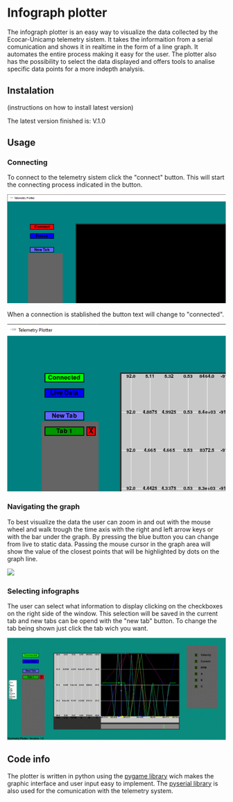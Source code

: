 # Infograph plotter

The infograph plotter is an easy way to visualize the data collected by the Ecocar-Unicamp telemetry sistem.
It takes the informaition from a serial comunication and shows it in realtime in the form of a line graph. 
It automates the entire process making it easy for the user. The plotter also has the possibility to select 
the data displayed and offers tools to analise specific data points for a more indepth analysis.

## Instalation

(instructions on how to install latest version)

The latest version finished is: V.1.0

## Usage

### Connecting

To connect to the telemetry sistem click the "connect" button. This will start the connecting process
indicated in the button.

<img src="doc/connect button.png">

When a connection is stablished the button text will change to "connected".

<img src="doc/connected button1.png">

### Navigating the graph

To best visualize the data the user can zoom in and out with the mouse wheel and walk trough the time axis 
with the right and left arrow keys or with the bar under the graph. By pressing the blue button you can change 
from live to static data. Passing the mouse cursor in the graph area will show the value of the closest points
that will be highlighted by dots on the graph line.

<img src="doc/navigating the graph.gif">

### Selecting infographs

The user can select what information to display clicking on the checkboxes on the right side of the window.
This selection will be saved in the current tab and new tabs can be opend with the "new tab" button. To change the
tab being shown just click the tab wich you want.

<img src="doc/Telemetry-Plotter-2021-08-25-20-31-32.gif">

## Code info

The plotter is written in python using the [pygame library](https://www.pygame.org/news) wich makes the graphic interface and user input easy to implement.
The [pyserial library](https://pyserial.readthedocs.io/en/latest/pyserial.html) is also used for the comunication with the telemetry system.
